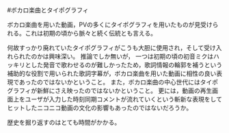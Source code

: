 #ボカロ楽曲とタイポグラフィ


ボカロ楽曲を用いた動画，PVの多くにタイポグラフィを用いたものが見受けられる。これは初期の頃から脈々と続く伝統とも言える。

何故すっかり廃れていたタイポグラフィがこうも大胆に使用され，そして受け入れられたのかは興味深い。
推論でしか無いが，
一つは初期の頃の初音ミクはハッキリとした発音で歌わせるのが難しかったため，歌詞情報の輪郭を補うという補助的な役割で用いられた歌詞字幕が，ボカロ楽曲を用いた動画に相性の良い表現であったのではないかということ。
また，ボカロ楽曲の中心世代にはタイポグラフィが新鮮にさえ映ったのではないかということ。
更には，動画の再生画面上をユーザが入力した時刻同期コメントが流れていくという斬新な表現をしてヒットしたニコニコ動画の文化の影響もあったのではないだろうか。


歴史を掘り返すのはとても時間がかかる。

